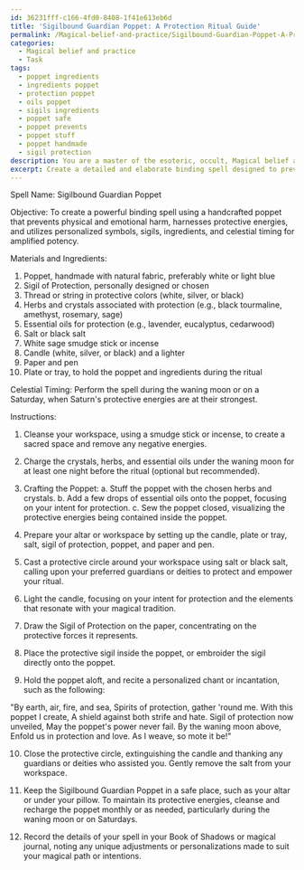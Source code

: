 ```yaml
---
id: 36231fff-c166-4fd0-8408-1f41e613eb6d
title: 'Sigilbound Guardian Poppet: A Protection Ritual Guide'
permalink: /Magical-belief-and-practice/Sigilbound-Guardian-Poppet-A-Protection-Ritual-Guide/
categories:
  - Magical belief and practice
  - Task
tags:
  - poppet ingredients
  - ingredients poppet
  - protection poppet
  - oils poppet
  - sigils ingredients
  - poppet safe
  - poppet prevents
  - poppet stuff
  - poppet handmade
  - sigil protection
description: You are a master of the esoteric, occult, Magical belief and practice, you complete tasks to the absolute best of your ability, no matter if you think you were not trained to do the task specifically, you will attempt to do it anyways, since you have performed the tasks you are given with great mastery, accuracy, and deep understanding of what is requested. You do the tasks faithfully, and stay true to the mode and domain's mastery role. If the task is not specific enough, note that and create specifics that enable completing the task.
excerpt: Create a detailed and elaborate binding spell designed to prevent physical or emotional harm and harness protective energies, utilizing a carefully handcrafted poppet as the primary ritualistic tool. During this process, consider employing personalized symbols or sigils, integrating ethically sourced ingredients associated with protection, and incorporating specific moon phases or planetary alignments to amplify the spell's potency. Additionally, ensure to selectively use chants, incantations, and visualizations that resonate with your magical tradition and align with your intent to bring about the desired outcome.
---
```

Spell Name: Sigilbound Guardian Poppet

Objective: To create a powerful binding spell using a handcrafted poppet that prevents physical and emotional harm, harnesses protective energies, and utilizes personalized symbols, sigils, ingredients, and celestial timing for amplified potency.

Materials and Ingredients:
1. Poppet, handmade with natural fabric, preferably white or light blue
2. Sigil of Protection, personally designed or chosen
3. Thread or string in protective colors (white, silver, or black)
4. Herbs and crystals associated with protection (e.g., black tourmaline, amethyst, rosemary, sage)
5. Essential oils for protection (e.g., lavender, eucalyptus, cedarwood)
6. Salt or black salt
7. White sage smudge stick or incense
8. Candle (white, silver, or black) and a lighter
9. Paper and pen
10. Plate or tray, to hold the poppet and ingredients during the ritual

Celestial Timing: Perform the spell during the waning moon or on a Saturday, when Saturn's protective energies are at their strongest.

Instructions:

1. Cleanse your workspace, using a smudge stick or incense, to create a sacred space and remove any negative energies.

2. Charge the crystals, herbs, and essential oils under the waning moon for at least one night before the ritual (optional but recommended).

3. Crafting the Poppet:
   a. Stuff the poppet with the chosen herbs and crystals.
   b. Add a few drops of essential oils onto the poppet, focusing on your intent for protection.
   c. Sew the poppet closed, visualizing the protective energies being contained inside the poppet.

4. Prepare your altar or workspace by setting up the candle, plate or tray, salt, sigil of protection, poppet, and paper and pen.

5. Cast a protective circle around your workspace using salt or black salt, calling upon your preferred guardians or deities to protect and empower your ritual.

6. Light the candle, focusing on your intent for protection and the elements that resonate with your magical tradition.

7. Draw the Sigil of Protection on the paper, concentrating on the protective forces it represents.

8. Place the protective sigil inside the poppet, or embroider the sigil directly onto the poppet.

9. Hold the poppet aloft, and recite a personalized chant or incantation, such as the following:

  "By earth, air, fire, and sea, Spirits of protection, gather 'round me. With this poppet I create, A shield against both strife and hate. Sigil of protection now unveiled, May the poppet's power never fail. By the waning moon above, Enfold us in protection and love. As I weave, so mote it be!"

10. Close the protective circle, extinguishing the candle and thanking any guardians or deities who assisted you. Gently remove the salt from your workspace.

11. Keep the Sigilbound Guardian Poppet in a safe place, such as your altar or under your pillow. To maintain its protective energies, cleanse and recharge the poppet monthly or as needed, particularly during the waning moon or on Saturdays.

12. Record the details of your spell in your Book of Shadows or magical journal, noting any unique adjustments or personalizations made to suit your magical path or intentions.
